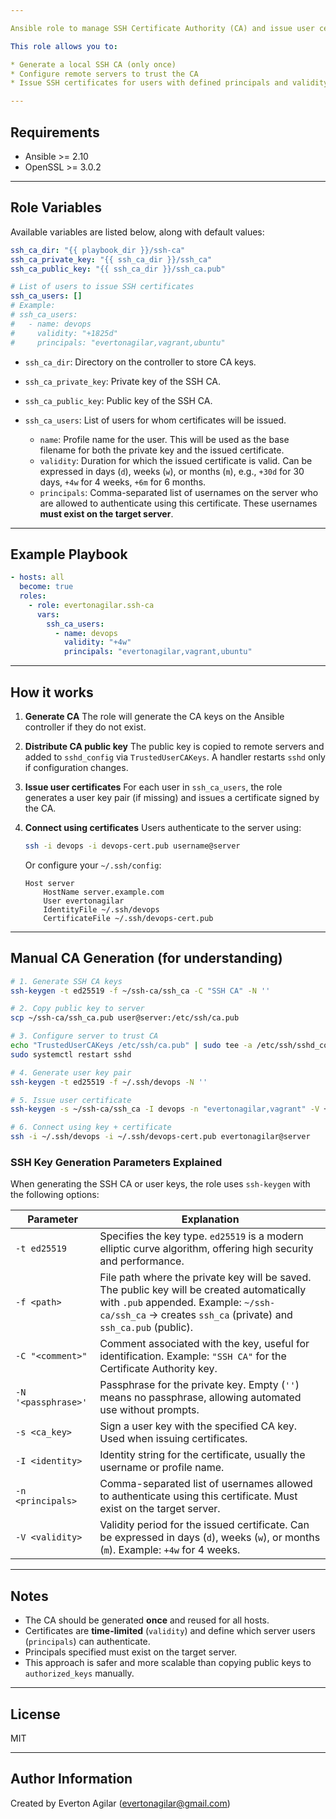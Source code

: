 ```yaml
---

Ansible role to manage SSH Certificate Authority (CA) and issue user certificates.

This role allows you to:

* Generate a local SSH CA (only once)
* Configure remote servers to trust the CA
* Issue SSH certificates for users with defined principals and validity

---
```


## Requirements

* Ansible >= 2.10
* OpenSSL >= 3.0.2

---

## Role Variables

Available variables are listed below, along with default values:

```yaml
ssh_ca_dir: "{{ playbook_dir }}/ssh-ca"
ssh_ca_private_key: "{{ ssh_ca_dir }}/ssh_ca"
ssh_ca_public_key: "{{ ssh_ca_dir }}/ssh_ca.pub"

# List of users to issue SSH certificates
ssh_ca_users: []
# Example:
# ssh_ca_users:
#   - name: devops
#     validity: "+1825d"
#     principals: "evertonagilar,vagrant,ubuntu"
```

* `ssh_ca_dir`: Directory on the controller to store CA keys.
* `ssh_ca_private_key`: Private key of the SSH CA.
* `ssh_ca_public_key`: Public key of the SSH CA.
* `ssh_ca_users`: List of users for whom certificates will be issued.

  * `name`: Profile name for the user. This will be used as the base filename for both the private key and the issued certificate.
  * `validity`: Duration for which the issued certificate is valid. Can be expressed in days (`d`), weeks (`w`), or months (`m`), e.g., `+30d` for 30 days, `+4w` for 4 weeks, `+6m` for 6 months.
  * `principals`: Comma-separated list of usernames on the server who are allowed to authenticate using this certificate. These usernames **must exist on the target server**.

---

## Example Playbook

```yaml
- hosts: all
  become: true
  roles:
    - role: evertonagilar.ssh-ca
      vars:
        ssh_ca_users:
          - name: devops
            validity: "+4w"
            principals: "evertonagilar,vagrant,ubuntu"
```

---

## How it works

1. **Generate CA**
   The role will generate the CA keys on the Ansible controller if they do not exist.

2. **Distribute CA public key**
   The public key is copied to remote servers and added to `sshd_config` via `TrustedUserCAKeys`.
   A handler restarts `sshd` only if configuration changes.

3. **Issue user certificates**
   For each user in `ssh_ca_users`, the role generates a user key pair (if missing) and issues a certificate signed by the CA.

4. **Connect using certificates**
   Users authenticate to the server using:

   ```bash
   ssh -i devops -i devops-cert.pub username@server
   ```

   Or configure your `~/.ssh/config`:

   ```ssh
   Host server
       HostName server.example.com
       User evertonagilar
       IdentityFile ~/.ssh/devops
       CertificateFile ~/.ssh/devops-cert.pub
   ```

---

## Manual CA Generation (for understanding)

```bash
# 1. Generate SSH CA keys
ssh-keygen -t ed25519 -f ~/ssh-ca/ssh_ca -C "SSH CA" -N ''

# 2. Copy public key to server
scp ~/ssh-ca/ssh_ca.pub user@server:/etc/ssh/ca.pub

# 3. Configure server to trust CA
echo "TrustedUserCAKeys /etc/ssh/ca.pub" | sudo tee -a /etc/ssh/sshd_config
sudo systemctl restart sshd

# 4. Generate user key pair
ssh-keygen -t ed25519 -f ~/.ssh/devops -N ''

# 5. Issue user certificate
ssh-keygen -s ~/ssh-ca/ssh_ca -I devops -n "evertonagilar,vagrant" -V +4w ~/.ssh/devops.pub

# 6. Connect using key + certificate
ssh -i ~/.ssh/devops -i ~/.ssh/devops-cert.pub evertonagilar@server
```

### SSH Key Generation Parameters Explained

When generating the SSH CA or user keys, the role uses `ssh-keygen` with the following options:

| Parameter | Explanation |
|-----------|-------------|
| `-t ed25519` | Specifies the key type. `ed25519` is a modern elliptic curve algorithm, offering high security and performance. |
| `-f <path>` | File path where the private key will be saved. The public key will be created automatically with `.pub` appended. Example: `~/ssh-ca/ssh_ca` → creates `ssh_ca` (private) and `ssh_ca.pub` (public). |
| `-C "<comment>"` | Comment associated with the key, useful for identification. Example: `"SSH CA"` for the Certificate Authority key. |
| `-N '<passphrase>'` | Passphrase for the private key. Empty (`''`) means no passphrase, allowing automated use without prompts. |
| `-s <ca_key>` | Sign a user key with the specified CA key. Used when issuing certificates. |
| `-I <identity>` | Identity string for the certificate, usually the username or profile name. |
| `-n <principals>` | Comma-separated list of usernames allowed to authenticate using this certificate. Must exist on the target server. |
| `-V <validity>` | Validity period for the issued certificate. Can be expressed in days (`d`), weeks (`w`), or months (`m`). Example: `+4w` for 4 weeks. |


---

## Notes

* The CA should be generated **once** and reused for all hosts.
* Certificates are **time-limited** (`validity`) and define which server users (`principals`) can authenticate.
* Principals specified must exist on the target server.
* This approach is safer and more scalable than copying public keys to `authorized_keys` manually.

---

## License

MIT

---

## Author Information

Created by Everton Agilar ([evertonagilar@gmail.com](mailto:evertonagilar@gmail.com))
